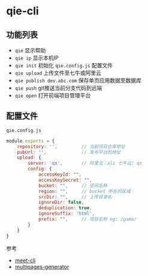 # qie-cli


## 功能列表

- `qie` 显示帮助
- `qie ip` 显示本机IP
- `qie init` 初始化 `qie.config.js` 配置文件
- `qie upload` 上传文件至七牛或阿里云
- `qie publish dev.abc.com` 保存单页应用数据至数据库
- `qie push` git推送当前分支代码到远端
- `qie open` 打开前端项目管理平台

## 配置文件

`qie.config.js` 

```javascript
module.exports = {
    repository: '',         // 当前项目仓库地址
    pubUrl: '',             // 发布平台的地址
    upload: {
        server: 'qn',       // 阿里云：ali 七牛云: qn
        config: {
            accessKeyId: "",
            accessKeySecret: "",
            bucket: "",     // 空间名称
            region: "",     // bucket 所在的区域
            srcDir: "",     // 上传目录名
            ignoreDir: false,
            deduplication: true,
            ignoreSuffix: 'html',
            prefix: "",     // 项目名称 eg: /game/
        }
    }
}
```

参考

- [meet-cli](https://github.com/linweiwei123/meet-cli)
- [multipages-generator](https://github.com/linweiwei123/multipages-generator)